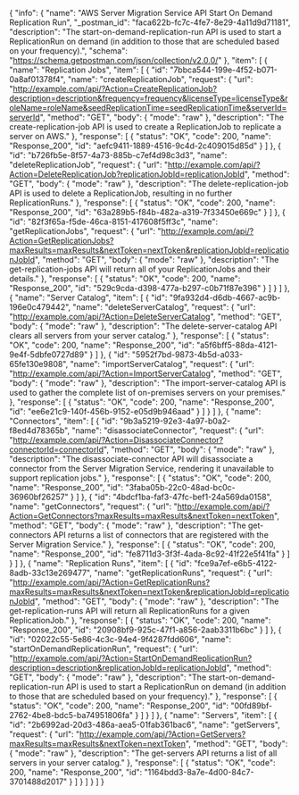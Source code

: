 {
  "info": {
    "name": "AWS Server Migration Service API Start On Demand Replication Run",
    "_postman_id": "faca622b-fc7c-4fe7-8e29-4a11d9d71181",
    "description": "The start-on-demand-replication-run API is used to start a ReplicationRun on demand (in addition to those that are scheduled based on your frequency).",
    "schema": "https://schema.getpostman.com/json/collection/v2.0.0/"
  },
  "item": [
    {
      "name": "Replication Jobs",
      "item": [
        {
          "id": "7bbca544-199e-4f52-b071-0a8af01378f4",
          "name": "createReplicationJob",
          "request": {
            "url": "http://example.com/api/?Action=CreateReplicationJob?description=description&frequency=frequency&licenseType=licenseType&roleName=roleName&seedReplicationTime=seedReplicationTime&serverId=serverId",
            "method": "GET",
            "body": {
              "mode": "raw"
            },
            "description": "The create-replication-job API is used to create a ReplicationJob to replicate a server on AWS."
          },
          "response": [
            {
              "status": "OK",
              "code": 200,
              "name": "Response_200",
              "id": "aefc9411-1889-4516-9c4d-2c409015d85d"
            }
          ]
        },
        {
          "id": "b726fb5e-8f57-4a73-885b-c7ef4d98c3d3",
          "name": "deleteReplicationJob",
          "request": {
            "url": "http://example.com/api/?Action=DeleteReplicationJob?replicationJobId=replicationJobId",
            "method": "GET",
            "body": {
              "mode": "raw"
            },
            "description": "The delete-replication-job API is used to delete a ReplicationJob, resulting in no further ReplicationRuns."
          },
          "response": [
            {
              "status": "OK",
              "code": 200,
              "name": "Response_200",
              "id": "63a289b5-f84b-482a-a319-7f33450e669c"
            }
          ]
        },
        {
          "id": "82f3f65a-f5de-46ca-8151-417608f5ff3c",
          "name": "getReplicationJobs",
          "request": {
            "url": "http://example.com/api/?Action=GetReplicationJobs?maxResults=maxResults&nextToken=nextToken&replicationJobId=replicationJobId",
            "method": "GET",
            "body": {
              "mode": "raw"
            },
            "description": "The get-replication-jobs API will return all of your ReplicationJobs and their details."
          },
          "response": [
            {
              "status": "OK",
              "code": 200,
              "name": "Response_200",
              "id": "529c9cda-d398-477a-b297-c0b71f87e396"
            }
          ]
        }
      ]
    },
    {
      "name": "Server Catalog",
      "item": [
        {
          "id": "9fa932d4-d6db-4667-ac9b-196e0c479442",
          "name": "deleteServerCatalog",
          "request": {
            "url": "http://example.com/api/?Action=DeleteServerCatalog",
            "method": "GET",
            "body": {
              "mode": "raw"
            },
            "description": "The delete-server-catalog API clears all servers from your server catalog."
          },
          "response": [
            {
              "status": "OK",
              "code": 200,
              "name": "Response_200",
              "id": "a5f6bff5-88da-4121-9e4f-5dbfe0727d89"
            }
          ]
        },
        {
          "id": "5952f7bd-9873-4b5d-a033-65fe130e9808",
          "name": "importServerCatalog",
          "request": {
            "url": "http://example.com/api/?Action=ImportServerCatalog",
            "method": "GET",
            "body": {
              "mode": "raw"
            },
            "description": "The import-server-catalog API is used to gather the complete list of on-premises servers on your premises."
          },
          "response": [
            {
              "status": "OK",
              "code": 200,
              "name": "Response_200",
              "id": "ee6e21c9-140f-456b-9152-e05d9b946aad"
            }
          ]
        }
      ]
    },
    {
      "name": "Connectors",
      "item": [
        {
          "id": "9b3a5219-92e3-4a97-b0a2-f8ed4d78365b",
          "name": "disassociateConnector",
          "request": {
            "url": "http://example.com/api/?Action=DisassociateConnector?connectorId=connectorId",
            "method": "GET",
            "body": {
              "mode": "raw"
            },
            "description": "The disassociate-connector API will disassociate a connector from the Server Migration Service, rendering it unavailable to support replication jobs."
          },
          "response": [
            {
              "status": "OK",
              "code": 200,
              "name": "Response_200",
              "id": "3faba05b-22c0-48ad-bc0c-36960bf26257"
            }
          ]
        },
        {
          "id": "4bdcf1ba-faf3-47fc-bef1-24a569da0158",
          "name": "getConnectors",
          "request": {
            "url": "http://example.com/api/?Action=GetConnectors?maxResults=maxResults&nextToken=nextToken",
            "method": "GET",
            "body": {
              "mode": "raw"
            },
            "description": "The get-connectors API returns a list of connectors that are registered with the Server Migration Service."
          },
          "response": [
            {
              "status": "OK",
              "code": 200,
              "name": "Response_200",
              "id": "fe8711d3-3f3f-4ada-8c92-41f22e5f41fa"
            }
          ]
        }
      ]
    },
    {
      "name": "Replication Runs",
      "item": [
        {
          "id": "fce9a7ef-e6b5-4122-8adb-33c13e269477",
          "name": "getReplicationRuns",
          "request": {
            "url": "http://example.com/api/?Action=GetReplicationRuns?maxResults=maxResults&nextToken=nextToken&replicationJobId=replicationJobId",
            "method": "GET",
            "body": {
              "mode": "raw"
            },
            "description": "The get-replication-runs API will return all ReplicationRuns for a given ReplicationJob."
          },
          "response": [
            {
              "status": "OK",
              "code": 200,
              "name": "Response_200",
              "id": "20908bf9-925c-47f1-a856-2aab3311b6bc"
            }
          ]
        },
        {
          "id": "02022c55-5e86-4c3c-94e4-9f4287fdd606",
          "name": "startOnDemandReplicationRun",
          "request": {
            "url": "http://example.com/api/?Action=StartOnDemandReplicationRun?description=description&replicationJobId=replicationJobId",
            "method": "GET",
            "body": {
              "mode": "raw"
            },
            "description": "The start-on-demand-replication-run API is used to start a ReplicationRun on demand (in addition to those that are scheduled based on your frequency)."
          },
          "response": [
            {
              "status": "OK",
              "code": 200,
              "name": "Response_200",
              "id": "00fd89bf-2762-4be8-bdc5-ba74951806fa"
            }
          ]
        }
      ]
    },
    {
      "name": "Servers",
      "item": [
        {
          "id": "2b6992ad-20d3-486a-aea5-01fab361bac6",
          "name": "getServers",
          "request": {
            "url": "http://example.com/api/?Action=GetServers?maxResults=maxResults&nextToken=nextToken",
            "method": "GET",
            "body": {
              "mode": "raw"
            },
            "description": "The get-servers API returns a list of all servers in your server catalog."
          },
          "response": [
            {
              "status": "OK",
              "code": 200,
              "name": "Response_200",
              "id": "1164bdd3-8a7e-4d00-84c7-3701488d2017"
            }
          ]
        }
      ]
    }
  ]
}